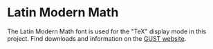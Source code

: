 # Latin Modern Math

The Latin Modern Math font is used for the "TeX" display mode in this project.
Find downloads and information on the [GUST website](https://www.gust.org.pl/projects/e-foundry/lm-math).
